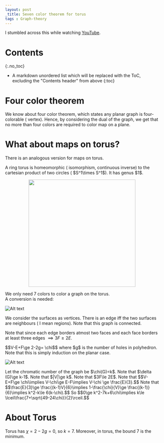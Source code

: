 ```yaml
---
layout: post
_title: Seven color theorem for torus
tags : Graph-theory 
---
```

I stumbled across this while watching [YouTube](https://www.youtube.com/watch?v=tAEZlKVa3Ok).
# Contents
{:.no_toc}

* A markdown unordered list which will be replaced with the ToC, excluding the "Contents header" from above
{:toc}

# Four color theorem 
We know about four color theorem, which states any planar graph is four-colorable ( vertex). Hence, by considering the dual of the graph, we get that no more than four colors are required to color map on a plane. 

# What about maps on torus?

There is an analogous version for maps on torus.

<div class='definition'>
A ring torus is homeomorphic ( isomorphism, continuous inverse) to the cartesian product of two circles ( $S^1\times S^1$). It has genus $1$.
</div>
<p align="center">
<a href="url"><img src="https://sunainapati.github.io/assets/Screenshot_20241221_084023_Samsung_Notes.jpg" align="center" height="350" width="350" ></a>
</p>

<div class='theorem'> 
We only need 7 colors to color a graph on the torus.
</div>
A conversion is needed:

![Alt text](https://sunainapati.github.io/assets/Screenshot_20241221_084044_Samsung_Notes.jpg) 

We consider the surfaces as vertices. There is an edge iff the two surfaces are neighbours ( I mean regions). Note that this graph is connected. 

Note that since each edge borders atmost two faces and each face borders at least three edges $\implies 3F\ge 2E$.

<div class='theorem'> 
$$V-E+F\ge 2-2g= \chi$$ where $g$ is the number of holes in polyhedron.
</div>
Note that this is simply induction on the planar case. 

![Alt text](https://sunainapati.github.io/assets/Screenshot_20241221_084059_Samsung_Notes.jpg) 


<div class='proof'> 
Let the chromatic number of the graph be $\chi(G)=k$. Note that $\delta (G)\ge k-1$. Note that $|V|\ge k$. Note that $3F\le 2E$.
Note that $$V-E+F\ge \chi\implies V-\chi\ge E-F\implies V-\chi \ge \frac{E}{3}.$$
Note that $$\frac{E}{3}\ge \frac{(k-1)V}{6}\implies 1-\frac{\chi}{V}\ge \frac{(k-1)}{6}\implies k^2-k\le 6(k-\chi).$$
So $$0\ge k^2-7k+6\chi\implies k\le \lceil\frac{7+\sqrt{49-24\chi}}{2}\rceil.$$
</div>

# About Torus
Torus has $\chi=2-2g=0$, so $k=7$.
Moreover, in torus, the bound $7$ is the minimum.

